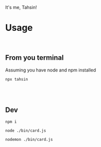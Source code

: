 It's me, Tahsin!

# Usage

<br />

## From you terminal

Assuming you have node and npm installed

```
npx tahsin
```

<br />
<br />

## Dev

```
npm i
```

```
node ./bin/card.js
```

```
nodemon ./bin/card.js
```
